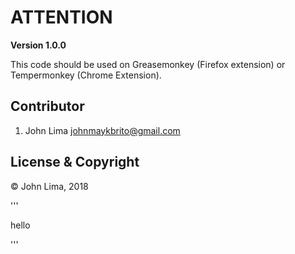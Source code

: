 # ATTENTION

**Version 1.0.0**

This code should be used on Greasemonkey (Firefox extension) or Tempermonkey (Chrome Extension).

## Contributor

1. John Lima <johnmaykbrito@gmail.com>

## License & Copyright

© John Lima, 2018

'''
<p>hello</p>
'''